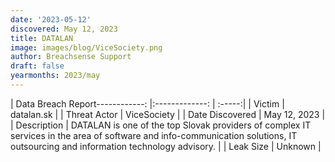 ```yaml
---
date: '2023-05-12'
discovered: May 12, 2023
title: DATALAN
image: images/blog/ViceSociety.png
author: Breachsense Support
draft: false
yearmonths: 2023/may
---
```


| Data Breach Report------------:     |:-------------:    | :-----:|
| Victim      | datalan.sk      | 
| Threat Actor      | ViceSociety      | 
| Date Discovered      | May 12, 2023      | 
| Description      | DATALAN is one of the top Slovak providers of complex IT services in the area of software and info-communication solutions, IT outsourcing and information technology advisory.      | 
| Leak Size      | Unknown      | 

